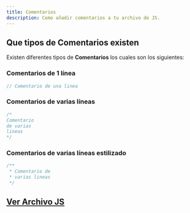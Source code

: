 ```yaml
---
title: Comentarios
description: Como añadir comentarios a tu archivo de JS.
---
```


## Que tipos de **Comentarios** existen
Existen diferentes tipos de **Comentarios** los cuales son los siguientes:

### Comentarios de 1 línea
```js title="04-comentarios.js (Una Línea)"
// Comentario de una linea
```


### Comentarios de varias líneas
```js title="04-comentarios.js (Varias Líneas)"
/*
Comentario
de varias
lineas
*/
```

### Comentarios de varias líneas estilizado
```js title="04-comentarios.js (Varias Líneas con Estilos)"
/**
 * Comentario de
 * varias lineas
 */
```

## [Ver Archivo JS](/js/01-tipos-y-variables/04-comentarios.js)